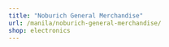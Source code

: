 ```yaml
---
title: "Noburich General Merchandise"
url: /manila/noburich-general-merchandise/
shop: electronics
---
```

